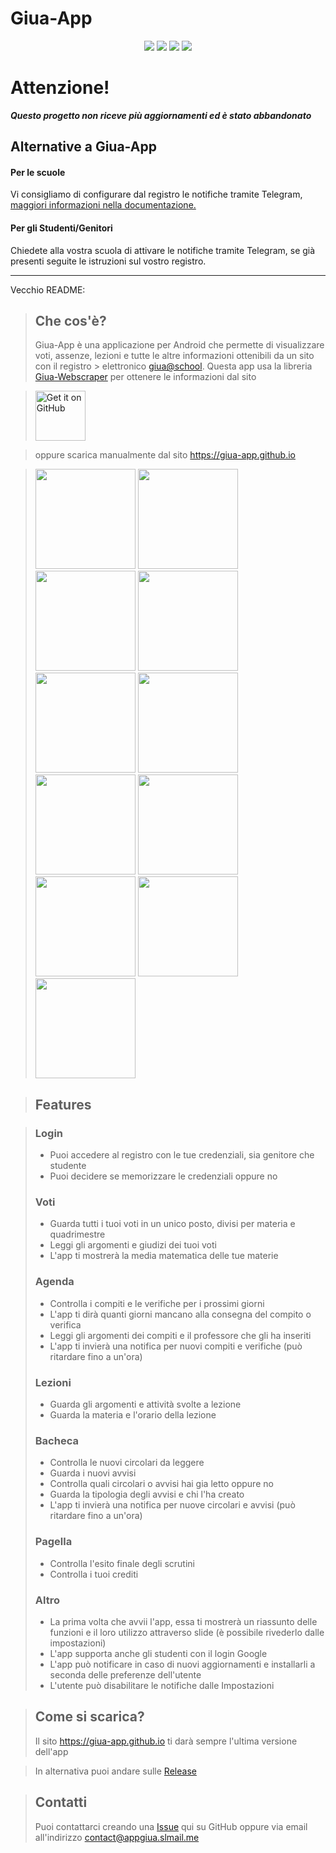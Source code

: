 # Giua-App

<p align='center'>
  <a href='https://github.com/Giua-app/Giua-App/blob/master/LICENSE'><img src='https://img.shields.io/github/license/Giua-app/Giua-App'/></a>
  <img src='https://img.shields.io/github/v/tag/Giua-app/Giua-App?label=version&include_prereleases&color=success'/>
  <a href='https://github.com/Giua-app/Giua-App/actions/workflows/build_on_commit.yml'><img src='https://img.shields.io/github/workflow/status/Giua-app/Giua-App/Assemble%20app%20on%20commit?label=Build%20on%20commit'/></a>
  <a href='https://github.com/Giua-app/Giua-App/releases'><img src='https://img.shields.io/github/downloads/Giua-app/Giua-App/total'/></a>
</p>

<p align='center'>
  
</p>

# Attenzione!
***Questo progetto non riceve più aggiornamenti ed è stato abbandonato***

## Alternative a Giua-App

#### Per le scuole
Vi consigliamo di configurare dal registro le notifiche tramite Telegram, [maggiori informazioni nella documentazione.](https://iisgiua.github.io/giuaschool-docs/task-notifier.html)

#### Per gli Studenti/Genitori
Chiedete alla vostra scuola di attivare le notifiche tramite Telegram, se già presenti seguite le istruzioni sul vostro registro.

---


Vecchio README:
> ## Che cos'è?
> Giua-App è una applicazione per Android che permette di visualizzare voti, assenze, lezioni e tutte le altre informazioni ottenibili da un sito con il registro > elettronico [giua@school](https://github.com/trinko/giuaschool#giuaschool).
> Questa app usa la libreria [Giua-Webscraper](https://github.com/Giua-app/Giua-Webscraper) per ottenere le informazioni dal sito

> [<img src="readme-assets/get-it-on-github.png" alt="Get it on GitHub" height="80">](https://github.com/Giua-app/Giua-App/releases)

> oppure scarica manualmente dal sito https://giua-app.github.io

> [<img src="readme-assets/0.png" width=160>](readme-assets/0.png)
> [<img src="readme-assets/1.png" width=160>](readme-assets/1.png)
> [<img src="readme-assets/2.png" width=160>](readme-assets/2.png)
> [<img src="readme-assets/3.png" width=160>](readme-assets/3.png)
> [<img src="readme-assets/4.png" width=160>](readme-assets/4.png)
> [<img src="readme-assets/5.png" width=160>](readme-assets/5.png)
> [<img src="readme-assets/6.png" width=160>](readme-assets/6.png)
> [<img src="readme-assets/7.png" width=160>](readme-assets/7.png)
> [<img src="readme-assets/8.png" width=160>](readme-assets/8.png)
> [<img src="readme-assets/9.png" width=160>](readme-assets/9.png)
> [<img src="readme-assets/10.png" width=160>](readme-assets/10.png)

> ## Features

> ### Login
> - Puoi accedere al registro con le tue credenziali, sia genitore che studente
> - Puoi decidere se memorizzare le credenziali oppure no
> ### Voti
> - Guarda tutti i tuoi voti in un unico posto, divisi per materia e quadrimestre
> - Leggi gli argomenti e giudizi dei tuoi voti
> - L'app ti mostrerà la media matematica delle tue materie
> ### Agenda
> - Controlla i compiti e le verifiche per i prossimi giorni
> - L'app ti dirà quanti giorni mancano alla consegna del compito o verifica
> - Leggi gli argomenti dei compiti e il professore che gli ha inseriti
> - L'app ti invierà una notifica per nuovi compiti e verifiche (può ritardare fino a un'ora)
> ### Lezioni
> - Guarda gli argomenti e attività svolte a lezione
> - Guarda la materia e l'orario della lezione
> ### Bacheca
> - Controlla le nuovi circolari da leggere
> - Guarda i nuovi avvisi
> - Controlla quali circolari o avvisi hai gia letto oppure no
> - Guarda la tipologia degli avvisi e chi l'ha creato
> - L'app ti invierà una notifica per nuove circolari e avvisi (può ritardare fino a un'ora)
> ### Pagella
> - Controlla l'esito finale degli scrutini 
> - Controlla i tuoi crediti
> ### Altro
> - La prima volta che avvii l'app, essa ti mostrerà un riassunto delle funzioni e il loro utilizzo attraverso slide (è possibile rivederlo dalle impostazioni)
> - L'app supporta anche gli studenti con il login Google
> - L'app può notificare in caso di nuovi aggiornamenti e installarli a seconda delle preferenze dell'utente
> - L'utente può disabilitare le notifiche dalle Impostazioni

> ## Come si scarica?
> Il sito https://giua-app.github.io ti darà sempre l'ultima versione dell'app

> In alternativa puoi andare sulle [Release](https://github.com/Giua-app/Giua-App/releases)

> ## Contatti
> Puoi contattarci creando una [Issue](https://github.com/Giua-app/Giua-App/issues) qui su GitHub oppure via email all'indirizzo [contact@appgiua.slmail.me](mailto:contact@appgiua.slmail.me)

